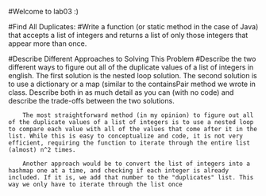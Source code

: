 #Welcome to lab03 :)

#Find All Duplicates:
#Write a function (or static method in the case of Java) that accepts a list of integers and returns a list of only those integers that appear more than once.

#Describe Different Approaches to Solving This Problem
#Describe the two different ways to figure out all of the duplicate values of a list of integers in english. The first solution is the nested loop solution. The second solution is to use a dictionary or a map (similar to the containsPair method we wrote in class. Describe both in as much detail as you can (with no code) and describe the trade-offs between the two solutions.

        The most straightforward method (in my opinion) to figure out all of the duplicate values of a list of integers is to use a nested loop to compare each value with all of the values that come after it in the list. While this is easy to conceptualize and code, it is not very efficient, requiring the function to iterate through the entire list (almost) n^2 times.

        Another approach would be to convert the list of integers into a hashmap one at a time, and checking if each integer is already included. If it is, we add that number to the "duplicates" list. This way we only have to iterate through the list once